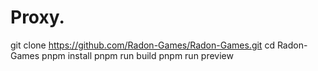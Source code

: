 # Proxy.
git clone https://github.com/Radon-Games/Radon-Games.git
cd Radon-Games
pnpm install
pnpm run build
pnpm run preview

